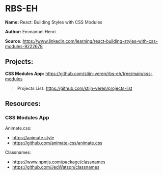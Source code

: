 # RBS-EH

**Name:** React: Building Styles with CSS Modules

**Author:** Emmanuel Henri

**Source:** https://www.linkedin.com/learning/react-building-styles-with-css-modules-9222678

## Projects:

**CSS Modules App:** https://github.com/stijn-veren/rbs-eh/tree/main/css-modules

> **Projects List:** https://github.com/stijn-veren/projects-list

## Resources:

### CSS Modules App

Animate.css:

- https://animate.style
- https://github.com/animate-css/animate.css

Classnames:

- https://www.npmjs.com/package/classnames
- https://github.com/JedWatson/classnames
